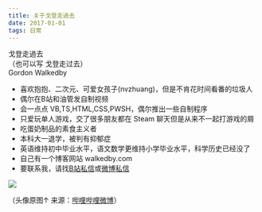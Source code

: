 ```yaml
---
title: 关于戈登走過去
date: 2017-01-01
tags: 日常
---
```

戈登走過去   
（也可以写 戈登走过去）  
Gordon Walkedby   

- 喜欢抱抱、二次元、可爱女孩子(nvzhuang)，但是不肯花时间看番的垃圾人
- 偶尔在B站和油管发自制视频
- 会一点点 VB,TS,HTML,CSS,PWSH，偶尔推出一些自制程序
- 只爱玩单人游戏，交了很多朋友都在 Steam 聊天但是从来不一起打游戏的屑
- 吃蛋奶制品的素食主义者
- 本科大一退学，被判有抑郁症
- 英语维持初中毕业水平，语文数学更维持小学毕业水平，科学历史已经没了
- 自己有一个博客网站 walkedby.com
- 要联系我，请找[B站私信](https://space.bilibili.com/4523834)或[微博私信](https://weibo.com/gordon2001)

![](https://s2.ax1x.com/2019/01/30/klwV78.png)

（头像原图↑ 来源：[哔哩哔哩微博](https://weibo.com/2854077297/FtmqTnyJw)）


